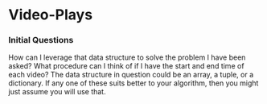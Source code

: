 # Video-Plays

### Initial Questions
How can I leverage that data structure to solve the problem I have been asked? 
What procedure can I think of if I have the start and end time of each video?
The data structure in question could be an array, a tuple, or a dictionary. If any one of these suits better to your algorithm, then you might just assume you will use that.

